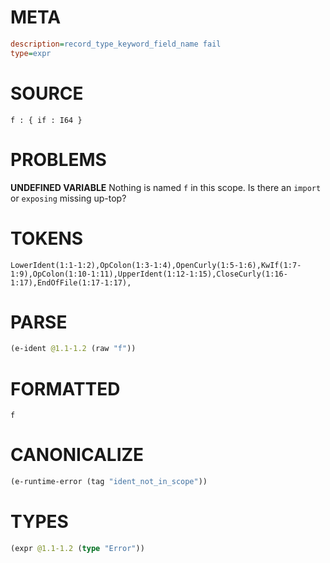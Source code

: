 # META
~~~ini
description=record_type_keyword_field_name fail
type=expr
~~~
# SOURCE
~~~roc
f : { if : I64 }
~~~
# PROBLEMS
**UNDEFINED VARIABLE**
Nothing is named `f` in this scope.
Is there an `import` or `exposing` missing up-top?

# TOKENS
~~~zig
LowerIdent(1:1-1:2),OpColon(1:3-1:4),OpenCurly(1:5-1:6),KwIf(1:7-1:9),OpColon(1:10-1:11),UpperIdent(1:12-1:15),CloseCurly(1:16-1:17),EndOfFile(1:17-1:17),
~~~
# PARSE
~~~clojure
(e-ident @1.1-1.2 (raw "f"))
~~~
# FORMATTED
~~~roc
f
~~~
# CANONICALIZE
~~~clojure
(e-runtime-error (tag "ident_not_in_scope"))
~~~
# TYPES
~~~clojure
(expr @1.1-1.2 (type "Error"))
~~~
